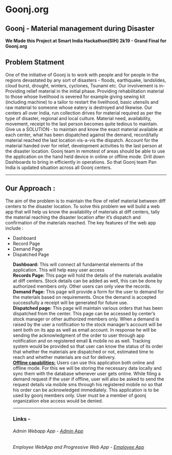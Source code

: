 # Goonj.org
<h2>Goonj - Material management during Disaster<br></h2>

<b>We Made this Project at Smart India Hackathon(SIH) 2k19 - Grand Final for Goonj.org </b><br>

<h2>Problem Statment</h2>
<p>One of the initiative of Goonj is to work with people and for people in the regions devastated by any sort of disasters - floods, earthquake, landslides, cloud burst, drought, winters, cyclones, Tsunami etc. Our involvement is in-
Providing relief material in the initial phase.
Providing rehabilitation material to those whose livelihood is severed for example giving sewing kit (including machine) to a tailor to restart the livelihood, basic utensils and raw material to someone whose eatery is destroyed and likewise. Our centers all over India, run collection drives for material required as per the type of disaster, regional and local culture. Material need, availability, movement, receipt to the last person becomes quite tedious to maintain. Give us a SOLUTION - to maintain and know the exact material available at each center, what has been dispatched against the demand, record/tally material reached the last location vis-a-vis the dispatch. Account for the material handed over for relief, development activities to the last person at the disaster location. Goonj team in remotest of areas should be able to use the application on the hand held device in online or offline mode. Drill down Dashboards to bring in efficiently in operations. So that Goonj team Pan India is updated situation across all Goonj centers.</p>

<hr>
<h2>Our Approach :</h2>
<p>The aim of the problem is to maintain the flow of relief material between diff centers to the disaster location. To solve this problem we will build a web app that will help us know the availability of materials at diff centers, tally the material reaching the disaster location after it’s dispatch and confirmation of the materials reached. The key features of the web app include :
  <ul>
    <li>Dashboard </li>
    <li>Record Page </li>
    <li>Demand Page</li>
    <li>Dispatched Page</li>
</p>
<b>Dashboard:</b> This will connect all fundamental elements of the application. This will help easy user access
<br><b>Records Page: </b> This page will hold the details of the materials available at diff centers. Stock details can be
added as well, this can be done by authorized members only. Other users can only view the records.
<br><b>Demand Page:</b> This page will provide a form for the user to demand for the materials based on
requirements. Once the demand is accepted successfully a receipt will be generated for future use.
<br><b>Dispatched page:</b> This page will maintain various orders that has been dispatched from the center. This
page can be accessed by center’s stock manager or other authorized members only.
When a demand is raised by the user a notification to the stock manager’s account will be sent both on its
app as well as email account. In response he will be sending the acknowledgment of the order to user
through app notification and on registered email & mobile no as well.
Tracking system would be provided so that user can know the status of its order that whether the
materials are dispatched or not, estimated time to reach and whether materials are out for delivery.
<br><b><u>Offline capabilities:</b></u> Users can use this application both online and offline mode. For this we will be storing
the necessary data locally and sync them with the database whenever user gets online. While filing a
demand request if the user if offline, user will also be asked to send the request details via mobile sms
through his registered mobile no so that his order can be acknowledged immediately.
This application is to be used by goonj members only. User must be a member of goonj organization else
access would be denied.
<hr>

<h3>Links -</h3>

<h6>Admin Webapp App - <a href="https://goonjadminapp.firebaseapp.com/">Admin App</a></h6>
<h6>Employee WebApp and Progressive Web App - <a href="https://goonjlast.firebaseapp.com/">Employee App</a></h6>
